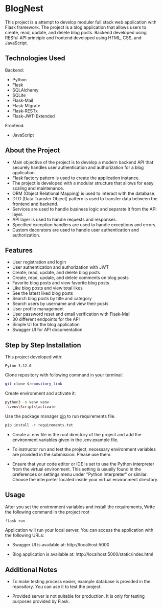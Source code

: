 # BlogNest

This project is a attempt to develop moduler full stack web application with Flask framework. The project is a blog
application that allows users to create, read, update, and delete blog posts. Backend developed using RESful API
principle and
frontend developed using HTML, CSS, and JavaScript.

## Technologies Used

Backend:

- Python
- Flask
- SQLAlchemy
- SQLite
- Flask-Mail
- Flask-Migrate
- Flask-RESTx
- Flask-JWT-Extended

Frontend:

- JavaScript

## About the Project

- Main objective of the project is to develop a modern backend API that securely handles user authentication and
  authorization for
  a blog application.
- Flask factory pattern is used to create the application instance.
- The project is developed with a modular structure that allows for easy scaling and maintenance.
- ORM (Object Relational Mapping) is used to interact with the database.
- DTO (Data Transfer Object) pattern is used to transfer data between the frontend and backend.
- Services are used to handle business logic and separate it from the API layer.
- API layer is used to handle requests and responses.
- Specified exception handlers are used to handle exceptions and errors.
- Custom decorators are used to handle user authentication and authorization.

## Features

- User registration and login
- User authentication and authorization with JWT
- Create, read, update, and delete blog posts
- Create, read, update, and delete comments on blog posts
- Favorite blog posts and view favorite blog posts
- Like blog posts and view total likes
- See the latest liked blog posts
- Search blog posts by title and category
- Search users by username and view their posts
- User profile management
- User password reset and email verification with Flask-Mail
- 30 different endpoints for the API
- Simple UI for the blog application
- Swagger UI for API documentation

## Step by Step Installation

This project developed with:

```
Pyton 3.12.0
```

Clone repository with following command in your terminal:

```bash
git clone $repository_link
```

Create environment and activate it:

```bash
python3 -m venv venv
.\venv\Scripts\activate
```

Use the package manager [pip](https://pip.pypa.io/en/stable/) to run requirements file.

```bash
pip install -r requirements.txt
```

* Create a .env file in the root directory of the project and add the environment variables given in the .env.example
  file.


* To instructor run and test the project, necessary environment variables are provided in the submission. Please use
  them.


* Ensure that your code editor or IDE is set to use the Python interpreter from the virtual environment. This setting is
  usually found in the preferences or settings menu under "Python Interpreter" or similar. Choose the interpreter
  located
  inside your virtual environment directory.

## Usage

After you set the environment variables and install the requirements, Write the following command in the project root

```bash
flask run
```

Application will run your local server. You can access the application with the following URLs:

* Swagger UI is available at: http://localhost:5000


* Blog application is available at: http://localhost:5000/static/index.html

## Additional Notes

* To make testing process easier, example database is provided in the repository. You can use it to test the project.


* Provided server is not suitable for production. It is only for testing purposes provided by Flask.



